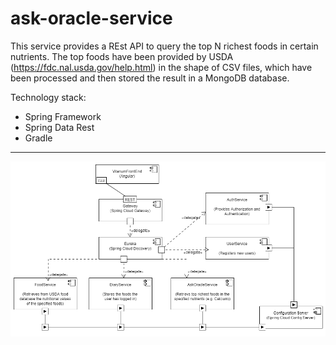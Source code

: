 # ask-oracle-service

This service provides a REst API to query the top N richest foods in certain nutrients. The top foods have been provided by USDA (https://fdc.nal.usda.gov/help.html) in the shape of CSV files, which have been processed and then stored the result in a MongoDB database.

Technology stack:
- Spring Framework
- Spring Data Rest
- Gradle
<hr>

![alt text](https://github.com/cdinescu/ask-oracle-service/blob/master/vitanum_architecture.png)
